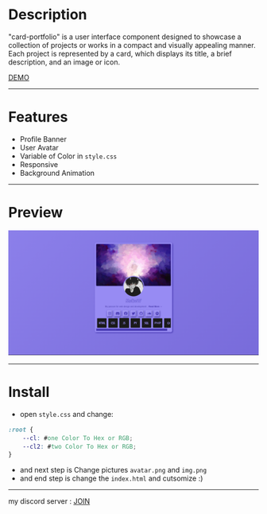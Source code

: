 # Description
"card-portfolio" is a user interface component designed to showcase a collection of projects or works in a compact and visually appealing manner. Each project is represented by a card, which displays its title, a brief description, and an image or icon.

[DEMO](https://hoseinfi.github.io/card-portifilo)
_________________________________________
# Features
- Profile Banner
- User Avatar
- Variable of Color in `style.css`
- Responsive
- Background Animation
_________________________________________
# Preview
![Token Builder](https://github.com/Hoseinfi/card-portifilo/blob/main/img%20(%20intro%20).png)
_________________________________________
# Install
- open `style.css` and change:
```css
:root {
	--cl: #one Color To Hex or RGB;
	--cl2: #two Color To Hex or RGB;
}
```
- and next step is Change pictures `avatar.png` and `img.png`
- and end step is change the `index.html` and cutsomize :)
_________________________________________
my discord server : [JOIN](https://discord.gg/tckXBhv3Rw)
